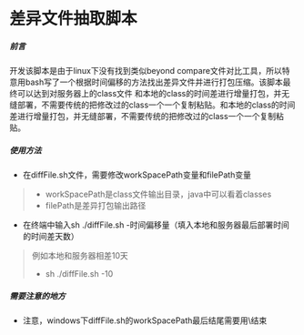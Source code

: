 # 差异文件抽取脚本
##### 前言
开发该脚本是由于linux下没有找到类似beyond compare文件对比工具，所以特意用bash写了一个根据时间偏移的方法找出差异文件并进行打包压缩。该脚本最终可以达到对服务器上的class文件
和本地的class的时间差进行增量打包，并无缝部署，不需要传统的把修改过的class一个一个复制粘贴。和本地的class的时间差进行增量打包，并无缝部署，不需要传统的把修改过的class一个一个复制粘贴。

##### 使用方法
- 在diffFile.sh文件，需要修改workSpacePath变量和filePath变量
>- workSpacePath是class文件输出目录，java中可以看着classes
>- filePath是差异打包输出路径
- 在终端中输入sh ./diffFile.sh -时间偏移量（填入本地和服务器最后部署时间的时间差天数）
>例如本地和服务器相差10天
>- sh ./diffFile.sh -10

##### 需要注意的地方
- 注意，windows下diffFile.sh的workSpacePath最后结尾需要用\结束



